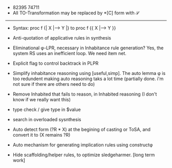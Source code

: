 - 82395 74711
- All TO-Transformation may be replaced by *[C] form with 𝒮 




-------------------------


- Syntax: proc f {| X |--> Y |} to proc f {{ X |--> Y }}
- Anti-quotation of applicative rules in synthesis
- Eliminational φ-LPR, necessary in Inhabitance rule generation? Yes, the system RS uses an inefficient loop. We need item net.
- Explicit flag to control backtrack in PLPR
- Simplify inhabitance reasoning using [useful,simp]. The auto lemma φ is too redundent making auto reasoning taks a lot time (partially done. i'm not sure if there are others need to do)
- Remove Inhabited that fails to reason, in Inhabited reasoning (I don't know if we really want this)
- type check / give type in $value
- search in overloaded sysnthesis
- Auto detect form (?R * X) at the begining of casting or ToSA, and convert it to (X remains ?R)

- Auto mechanism for generating implication rules using constructφ
- Hide scaffolding/helper rules, to optimize sledgeharmer. [long term work]

